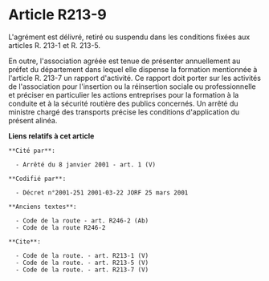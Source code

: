 # Article R213-9

L'agrément est délivré, retiré ou suspendu dans les conditions fixées aux articles R. 213-1 et R. 213-5.

En outre, l'association agréée est tenue de présenter annuellement au préfet du département dans lequel elle dispense la
formation mentionnée à l'article R. 213-7 un rapport d'activité. Ce rapport doit porter sur les activités de l'association
pour l'insertion ou la réinsertion sociale ou professionnelle et préciser en particulier les actions entreprises pour la
formation à la conduite et à la sécurité routière des publics concernés. Un arrêté du ministre chargé des transports précise
les conditions d'application du présent alinéa.

**Liens relatifs à cet article**

	**Cité par**:

	  - Arrêté du 8 janvier 2001 - art. 1 (V)

	**Codifié par**:

	  - Décret n°2001-251 2001-03-22 JORF 25 mars 2001

	**Anciens textes**:

	  - Code de la route - art. R246-2 (Ab)
	  - Code de la route R246-2

	**Cite**:

	  - Code de la route. - art. R213-1 (V)
	  - Code de la route. - art. R213-5 (V)
	  - Code de la route. - art. R213-7 (V)
